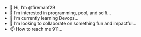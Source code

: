 - 👋 Hi, I’m @firemanf29
- 👀 I’m interested in programming, pool, and scifi...
- 🌱 I’m currently learning Devops...
- 💞️ I’m looking to collaborate on something fun and impactful...
- 📫 How to reach me 911...

<!---
firemanf29/firemanf29 is a ✨ special ✨ repository because its `README.md` (this file) appears on your GitHub profile.
You can click the Preview link to take a look at your changes.
--->
